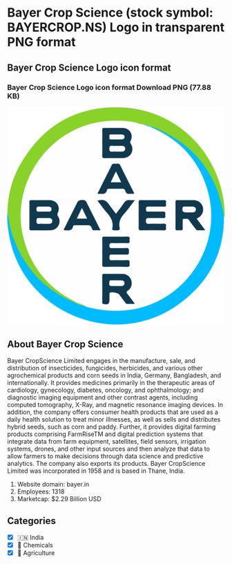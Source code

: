 # Bayer Crop Science (stock symbol: BAYERCROP.NS) Logo in transparent PNG format

## Bayer Crop Science Logo icon format

### Bayer Crop Science Logo icon format Download PNG (77.88 KB)

![Bayer Crop Science Logo icon format Download PNG (77.88 KB)](/img/orig/BAYERCROP.NS-5f0af52c.png)

## About Bayer Crop Science

Bayer CropScience Limited engages in the manufacture, sale, and distribution of insecticides, fungicides, herbicides, and various other agrochemical products and corn seeds in India, Germany, Bangladesh, and internationally. It provides medicines primarily in the therapeutic areas of cardiology, gynecology, diabetes, oncology, and ophthalmology; and diagnostic imaging equipment and other contrast agents, including computed tomography, X-Ray, and magnetic resonance imaging devices. In addition, the company offers consumer health products that are used as a daily health solution to treat minor illnesses, as well as sells and distributes hybrid seeds, such as corn and paddy. Further, it provides digital farming products comprising FarmRiseTM and digital prediction systems that integrate data from farm equipment, satellites, field sensors, irrigation systems, drones, and other input sources and then analyze that data to allow farmers to make decisions through data science and predictive analytics. The company also exports its products. Bayer CropScience Limited was incorporated in 1958 and is based in Thane, India.

1. Website domain: bayer.in
2. Employees: 1318
3. Marketcap: $2.29 Billion USD


## Categories
- [x] 🇮🇳 India
- [x] 🧪 Chemicals
- [x] 🚜 Agriculture
